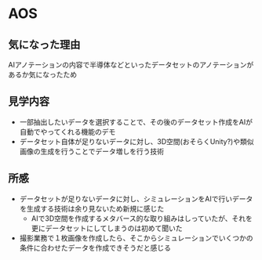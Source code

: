 # AOS

## 気になった理由

AIアノテーションの内容で半導体などといったデータセットのアノテーションがあるか気になったため

## 見学内容

- 一部抽出したいデータを選択することで、その後のデータセット作成をAIが自動でやってくれる機能のデモ
- データセット自体が足りないデータに対し、3D空間(おそらくUnity?)や類似画像の生成を行うことでデータ増しを行う技術

## 所感

- データセットが足りないデータに対し、シミュレーションをAIで行いデータを生成する技術は余り見ないため新規に感じた
    - AIで3D空間を作成するメタバース的な取り組みはしっていたが、それを更にデータセットにしてしまうのは初めて聞いた
- 撮影業務で１枚画像を作成したら、そこからシミュレーションでいくつかの条件に合わせたデータを作成できそうだと感じる